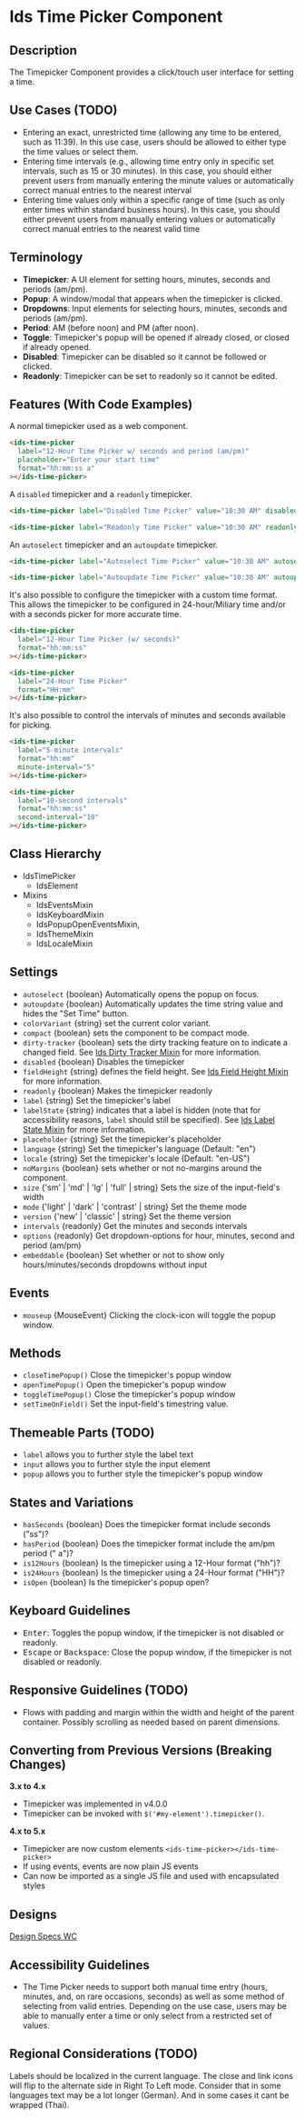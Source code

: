 # Ids Time Picker Component

## Description

The Timepicker Component provides a click/touch user interface for setting a time.

## Use Cases (TODO)

- Entering an exact, unrestricted time (allowing any time to be entered, such as 11:39). In this use case, users should be allowed to either type the time values or select them.
- Entering time intervals (e.g., allowing time entry only in specific set intervals, such as 15 or 30 minutes). In this case, you should either prevent users from manually entering the minute values or automatically correct manual entries to the nearest interval
- Entering time values only within a specific range of time (such as only enter times within standard business hours). In this case, you should either prevent users from manually entering values or automatically correct manual entries to the nearest valid time

## Terminology

- **Timepicker**: A UI element for setting hours, minutes, seconds and periods (am/pm).
- **Popup**: A window/modal that appears when the timepicker is clicked.
- **Dropdowns**: Input elements for selecting hours, minutes, seconds and periods (am/pm).
- **Period**: AM (before noon) and PM (after noon).
- **Toggle**: Timepicker's popup will be opened if already closed, or closed if already opened.
- **Disabled**: Timepicker can be disabled so it cannot be followed or clicked.
- **Readonly**: Timepicker can be set to readonly so it cannot be edited.

## Features (With Code Examples)

A normal timepicker used as a web component.

```html
<ids-time-picker
  label="12-Hour Time Picker w/ seconds and period (am/pm)"
  placeholder="Enter your start time"
  format="hh:mm:ss a"
></ids-time-picker>
```

A `disabled` timepicker and a `readonly` timepicker.

```html
<ids-time-picker label="Disabled Time Picker" value="10:30 AM" disabled></ids-time-picker>

<ids-time-picker label="Readonly Time Picker" value="10:30 AM" readonly></ids-time-picker>
```

An `autoselect` timepicker and an `autoupdate` timepicker.

```html
<ids-time-picker label="Autoselect Time Picker" value="10:30 AM" autoselect></ids-time-picker>

<ids-time-picker label="Autoupdate Time Picker" value="10:30 AM" autoupdate></ids-time-picker>
```

It's also possible to configure the timepicker with a custom time format. This allows the timepicker to be configured in 24-hour/Miliary time and/or with a seconds picker for more accurate time.

```html
<ids-time-picker
  label="12-Hour Time Picker (w/ seconds)"
  format="hh:mm:ss"
></ids-time-picker>

<ids-time-picker
  label="24-Hour Time Picker"
  format="HH:mm"
></ids-time-picker>
```

It's also possible to control the intervals of minutes and seconds available for picking.

```html
<ids-time-picker
  label="5-minute intervals"
  format="hh:mm"
  minute-interval="5"
></ids-time-picker>

<ids-time-picker
  label="10-second intervals"
  format="hh:mm:ss"
  second-interval="10"
></ids-time-picker>
```

## Class Hierarchy

- IdsTimePicker
    - IdsElement
- Mixins
    - IdsEventsMixin
    - IdsKeyboardMixin
    - IdsPopupOpenEventsMixin,
    - IdsThemeMixin
    - IdsLocaleMixin

## Settings

- `autoselect` {boolean} Automatically opens the popup on focus.
- `autoupdate` {boolean} Automatically updates the time string value and hides the "Set Time" button.
- `colorVariant` {string} set the current color variant.
- `compact` {boolean} sets the component to be compact mode.
- `dirty-tracker` {boolean} sets the dirty tracking feature on to indicate a changed field. See [Ids Dirty Tracker Mixin](../../mixins/ids-dirty-tracker-mixin/README.md) for more information.
- `disabled` {boolean} Disables the timepicker
- `fieldHeight` {string} defines the field height. See [Ids Field Height Mixin](../../mixins/ids-field-height-mixin/README.md) for more information.
- `readonly` {boolean} Makes the timepicker readonly
- `label` {string} Set the timepicker's label
- `labelState` {string} indicates that a label is hidden (note that for accessibility reasons, `label` should still be specified). See [Ids Label State Mixin](../../mixins/ids-label-state-mixin/README.md) for more information.
- `placeholder` {string} Set the timepicker's placeholder
- `language` {string} Set the timepicker's language (Default: "en")
- `locale` {string} Set the timepicker's locale (Default: "en-US")
- `noMargins` {boolean} sets whether or not no-margins around the component.
- `size` {'sm' | 'md' | 'lg' | 'full' | string} Sets the size of the input-field's width
- `mode` {'light' | 'dark' | 'contrast' | string} Set the theme mode
- `version` {'new' | 'classic' | string} Set the theme version
- `intervals` {readonly} Get the minutes and seconds intervals
- `options` {readonly} Get dropdown-options for hour, minutes, second and period (am/pm)
- `embeddable` {boolean} Set whether or not to show only hours/minutes/seconds dropdowns without input

## Events

- `mouseup` {MouseEvent} Clicking the clock-icon will toggle the popup window.

## Methods

- `closeTimePopup()` Close the timepicker's popup window
- `openTimePopup()` Open the timepicker's popup window
- `toggleTimePopup()` Close the timepicker's popup window
- `setTimeOnField()` Set the input-field's timestring value.

## Themeable Parts (TODO)

- `label` allows you to further style the label text
- `input` allows you to further style the input element
- `popup` allows you to further style the timepicker's popup window

## States and Variations

- `hasSeconds` {boolean} Does the timepicker format include seconds ("ss")?
- `hasPeriod` {boolean} Does the timepicker format include the am/pm period (" a")?
- `is12Hours` {boolean} Is the timepicker using a 12-Hour format ("hh")?
- `is24Hours` {boolean} Is the timepicker using a 24-Hour format ("HH")?
- `isOpen` {boolean} Is the timepicker's popup open?

## Keyboard Guidelines

- <kbd>Enter</kbd>: Toggles the popup window, if the timepicker is not disabled or readonly.
- <kbd>Escape</kbd> or <kbd>Backspace</kbd>: Close the popup window, if the timepicker is not disabled or readonly.

## Responsive Guidelines (TODO)

- Flows with padding and margin within the width and height of the parent container. Possibly scrolling as needed based on parent dimensions.

## Converting from Previous Versions (Breaking Changes)

**3.x to 4.x**

- Timepicker was implemented in v4.0.0
- Timepicker can be invoked with `$('#my-element').timepicker()`.

**4.x to 5.x**

- Timepicker are now custom elements `<ids-time-picker></ids-time-picker>`
- If using events, events are now plain JS events
- Can now be imported as a single JS file and used with encapsulated styles

## Designs

[Design Specs WC](https://www.figma.com/file/ri2Knf3KchdfdzRAeds0Ab/IDS-Mobility-v4.6?node-id=1%3A5740)

## Accessibility Guidelines

- The Time Picker needs to support both manual time entry (hours, minutes, and, on rare occasions, seconds) as well as some method of selecting from valid entries. Depending on the use case, users may be able to manually enter a time or only select from a restricted set of values.

## Regional Considerations (TODO)

Labels should be localized in the current language. The close and link icons will flip to the alternate side in Right To Left mode. Consider that in some languages text may be a lot longer (German). And in some cases it cant be wrapped (Thai).
